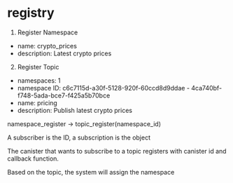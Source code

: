 # registry

1. Register Namespace
- name: crypto_prices
- description: Latest crypto prices


2. Register Topic
- namespaces: 1
- namespace ID: c6c7115d-a30f-5128-920f-60ccd8d9ddae - 4ca740bf-f748-5ada-bce7-f425a5b70bce
- name: pricing
- description: Publish latest crypto prices




namespace_register -> topic_register(namespace_id) 

A subscriber is the ID, a subscription is the object




The canister that wants to subscribe to a topic registers with canister id and callback function. 

Based on the topic, the system will assign the namespace

